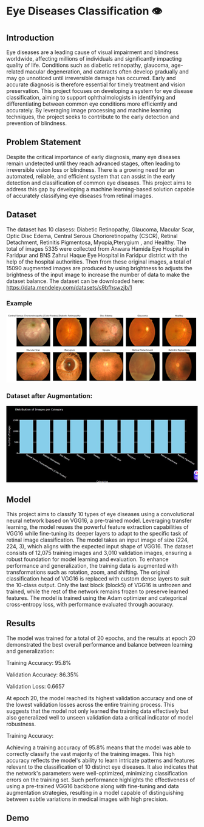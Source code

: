 
# Eye Diseases Classification 👁️
## Introduction
Eye diseases are a leading cause of visual impairment and blindness worldwide, affecting millions of individuals and significantly impacting quality of life. Conditions such as diabetic retinopathy, glaucoma, age-related macular degeneration, and cataracts often develop gradually and may go unnoticed until irreversible damage has occurred. Early and accurate diagnosis is therefore essential for timely treatment and vision preservation. This project focuses on developing a system for eye disease classification, aiming to support ophthalmologists in identifying and differentiating between common eye conditions more efficiently and accurately. By leveraging image processing and machine learning techniques, the project seeks to contribute to the early detection and prevention of blindness.

## Problem Statement
Despite the critical importance of early diagnosis, many eye diseases remain undetected until they reach advanced stages, often leading to irreversible vision loss or blindness. There is a growing need for an automated, reliable, and efficient system that can assist in the early detection and classification of common eye diseases. This project aims to address this gap by developing a machine learning-based solution capable of accurately classifying eye diseases from retinal images.

## Dataset
The dataset has 10 clasess: Diabetic Retinopathy, Glaucoma, Macular Scar, Optic Disc Edema, Central Serous Chorioretinopathy (CSCR), Retinal Detachment, Retinitis Pigmentosa, Myopia,Pterygium , and Healthy. The total of images 5335  were collected from Anwara Hamida Eye Hospital in Faridpur and BNS Zahrul Haque Eye Hospital in Faridpur district with the help of the hospital authorities. Then from these original images, a total of 15090 augmented images are produced by using brightness to adjusts the brightness of the input image to increase the number of data to make the dataset balance. The dataset can be downloaded here: https://data.mendeley.com/datasets/s9bfhswzjb/1
### Example 

![image](download.png)
 
### Dataset after Augmentation:

![image](6044270208685819072.jpg)

## Model
This project aims to classify 10 types of eye diseases using a convolutional neural network based on VGG16, a pre-trained model. Leveraging transfer learning, the model reuses the powerful feature extraction capabilities of VGG16 while fine-tuning its deeper layers to adapt to the specific task of retinal image classification.
The model takes an input image of size (224, 224, 3), which aligns with the expected input shape of VGG16. The dataset consists of 12,075 training images and 3,010 validation images, ensuring a robust foundation for model learning and evaluation. To enhance performance and generalization, the training data is augmented with transformations such as rotation, zoom, and shifting. 
The original classification head of VGG16 is replaced with custom dense layers to suit the 10-class output. Only the last block (block5) of VGG16 is unfrozen and trained, while the rest of the network remains frozen to preserve learned features.
The model is trained using the Adam optimizer and categorical cross-entropy loss, with performance evaluated through accuracy. 

## Results
The model was trained for a total of 20 epochs, and the results at epoch 20 demonstrated the best overall performance and balance between learning and generalization:

Training Accuracy: 95.8%

Validation Accuracy: 86.35%

Validation Loss: 0.6657

At epoch 20, the model reached its highest validation accuracy and one of the lowest validation losses across the entire training process. This suggests that the model not only learned the training data effectively but also generalized well to unseen validation data a critical indicator of model robustness.

Training Accuracy: 

Achieving a training accuracy of 95.8% means that the model was able to correctly classify the vast majority of the training images. This high accuracy reflects the model's ability to learn intricate patterns and features relevant to the classification of 10 distinct eye diseases. It also indicates that the network's parameters were well-optimized, minimizing classification errors on the training set.
Such performance highlights the effectiveness of using a pre-trained VGG16 backbone along with fine-tuning and data augmentation strategies, resulting in a model capable of distinguishing between subtle variations in medical images with high precision.

## Demo
